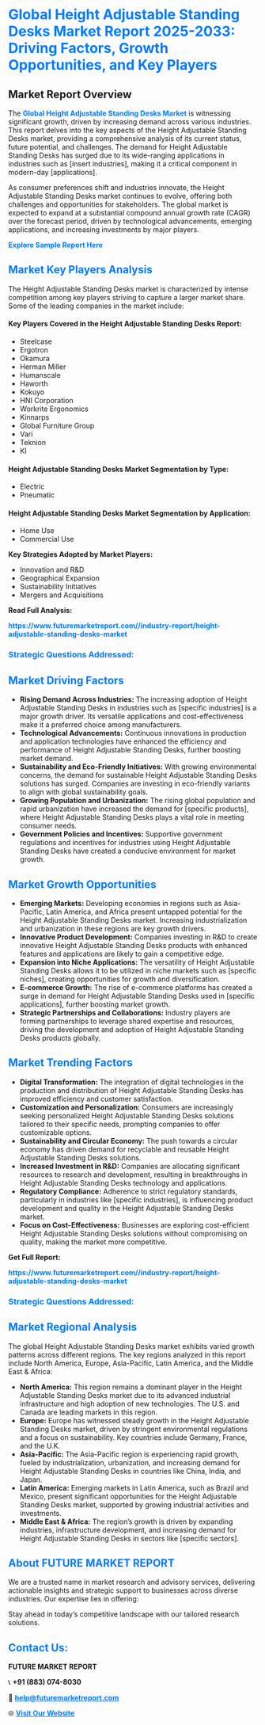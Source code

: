 <h1 style="color: #007BFF;">Global Height Adjustable Standing Desks Market Report 2025-2033: Driving Factors, Growth Opportunities, and Key Players</h1>

<section id="overview">
<h2>Market Report Overview</h2>
<p>The <a href="https://www.futuremarketreport.com//industry-report/height-adjustable-standing-desks-market" style="color: #007BFF; text-decoration: none;"><strong>Global Height Adjustable Standing Desks Market</strong></a> is witnessing significant growth, driven by increasing demand across various industries. This report delves into the key aspects of the Height Adjustable Standing Desks market, providing a comprehensive analysis of its current status, future potential, and challenges. The demand for Height Adjustable Standing Desks has surged due to its wide-ranging applications in industries such as [insert industries], making it a critical component in modern-day [applications].</p>
<p>As consumer preferences shift and industries innovate, the Height Adjustable Standing Desks market continues to evolve, offering both challenges and opportunities for stakeholders. The global market is expected to expand at a substantial compound annual growth rate (CAGR) over the forecast period, driven by technological advancements, emerging applications, and increasing investments by major players.</p>
</section>

<section id="overview">
<p><a href="https://www.futuremarketreport.com//request-sample/reportId=45517" style="color: #007BFF; text-decoration: none;"><strong>Explore Sample Report Here</strong></a></p>
</section>

<section id="key-players">
<h2 style="color: #007BFF;">Market Key Players Analysis</h2>
<p>The Height Adjustable Standing Desks market is characterized by intense competition among key players striving to capture a larger market share. Some of the leading companies in the market include:</p>
<h4>Key Players Covered in the Height Adjustable Standing Desks Report:</h4>
<ul><li>Steelcase</li><li>Ergotron</li><li>Okamura</li><li>Herman Miller</li><li>Humanscale</li><li>Haworth</li><li>Kokuyo</li><li>HNI Corporation</li><li>Workrite Ergonomics</li><li>Kinnarps</li><li>Global Furniture Group</li><li>Vari</li><li>Teknion</li><li>KI</li></ul>
<h4>Height Adjustable Standing Desks Market Segmentation by Type:</h4>
<ul><li>Electric</li><li>Pneumatic</li></ul>

<h4>Height Adjustable Standing Desks Market Segmentation by Application:</h4>
<ul><li>Home Use</li><li>Commercial Use</li></ul>
<p><strong>Key Strategies Adopted by Market Players:</strong></p>
<ul>
<li>Innovation and R&D</li>
<li>Geographical Expansion</li>
<li>Sustainability Initiatives</li>
<li>Mergers and Acquisitions</li>
</ul>
</section>

<section>
<p><strong>Read Full Analysis: </strong></p><a href="https://www.futuremarketreport.com//industry-report/height-adjustable-standing-desks-market" style="color: #007BFF; text-decoration: none;"><strong>https://www.futuremarketreport.com//industry-report/height-adjustable-standing-desks-market</strong></a>
<h3 style="color: #007BFF;">Strategic Questions Addressed:</h3>
</section>

<section id="driving-factors">
<h2 style="color: #007BFF;">Market Driving Factors</h2>
<ul>
<li><strong>Rising Demand Across Industries:</strong> The increasing adoption of Height Adjustable Standing Desks in industries such as [specific industries] is a major growth driver. Its versatile applications and cost-effectiveness make it a preferred choice among manufacturers.</li>
<li><strong>Technological Advancements:</strong> Continuous innovations in production and application technologies have enhanced the efficiency and performance of Height Adjustable Standing Desks, further boosting market demand.</li>
<li><strong>Sustainability and Eco-Friendly Initiatives:</strong> With growing environmental concerns, the demand for sustainable Height Adjustable Standing Desks solutions has surged. Companies are investing in eco-friendly variants to align with global sustainability goals.</li>
<li><strong>Growing Population and Urbanization:</strong> The rising global population and rapid urbanization have increased the demand for [specific products], where Height Adjustable Standing Desks plays a vital role in meeting consumer needs.</li>
<li><strong>Government Policies and Incentives:</strong> Supportive government regulations and incentives for industries using Height Adjustable Standing Desks have created a conducive environment for market growth.</li>
</ul>
</section>

<section id="growth-opportunities">
<h2 style="color: #007BFF;">Market Growth Opportunities</h2>
<ul>
<li><strong>Emerging Markets:</strong> Developing economies in regions such as Asia-Pacific, Latin America, and Africa present untapped potential for the Height Adjustable Standing Desks market. Increasing industrialization and urbanization in these regions are key growth drivers.</li>
<li><strong>Innovative Product Development:</strong> Companies investing in R&D to create innovative Height Adjustable Standing Desks products with enhanced features and applications are likely to gain a competitive edge.</li>
<li><strong>Expansion into Niche Applications:</strong> The versatility of Height Adjustable Standing Desks allows it to be utilized in niche markets such as [specific niches], creating opportunities for growth and diversification.</li>
<li><strong>E-commerce Growth:</strong> The rise of e-commerce platforms has created a surge in demand for Height Adjustable Standing Desks used in [specific applications], further boosting market growth.</li>
<li><strong>Strategic Partnerships and Collaborations:</strong> Industry players are forming partnerships to leverage shared expertise and resources, driving the development and adoption of Height Adjustable Standing Desks products globally.</li>
</ul>
</section>

<section id="trending-factors">
<h2 style="color: #007BFF;">Market Trending Factors</h2>
<ul>
<li><strong>Digital Transformation:</strong> The integration of digital technologies in the production and distribution of Height Adjustable Standing Desks has improved efficiency and customer satisfaction.</li>
<li><strong>Customization and Personalization:</strong> Consumers are increasingly seeking personalized Height Adjustable Standing Desks solutions tailored to their specific needs, prompting companies to offer customizable options.</li>
<li><strong>Sustainability and Circular Economy:</strong> The push towards a circular economy has driven demand for recyclable and reusable Height Adjustable Standing Desks solutions.</li>
<li><strong>Increased Investment in R&D:</strong> Companies are allocating significant resources to research and development, resulting in breakthroughs in Height Adjustable Standing Desks technology and applications.</li>
<li><strong>Regulatory Compliance:</strong> Adherence to strict regulatory standards, particularly in industries like [specific industries], is influencing product development and quality in the Height Adjustable Standing Desks market.</li>
<li><strong>Focus on Cost-Effectiveness:</strong> Businesses are exploring cost-efficient Height Adjustable Standing Desks solutions without compromising on quality, making the market more competitive.</li>
</ul>
</section>

<section>
<p><strong>Get Full Report: </strong></p><a href="https://www.futuremarketreport.com//industry-report/height-adjustable-standing-desks-market" style="color: #007BFF; text-decoration: none;"><strong>https://www.futuremarketreport.com//industry-report/height-adjustable-standing-desks-market</strong></a>
<h3 style="color: #007BFF;">Strategic Questions Addressed:</h3>
</section>


<section id="regional-analysis">
<h2 style="color: #007BFF;">Market Regional Analysis</h2>
<p>The global Height Adjustable Standing Desks market exhibits varied growth patterns across different regions. The key regions analyzed in this report include North America, Europe, Asia-Pacific, Latin America, and the Middle East & Africa:</p>
<ul>
<li><strong>North America:</strong> This region remains a dominant player in the Height Adjustable Standing Desks market due to its advanced industrial infrastructure and high adoption of new technologies. The U.S. and Canada are leading markets in this region.</li>
<li><strong>Europe:</strong> Europe has witnessed steady growth in the Height Adjustable Standing Desks market, driven by stringent environmental regulations and a focus on sustainability. Key countries include Germany, France, and the U.K.</li>
<li><strong>Asia-Pacific:</strong> The Asia-Pacific region is experiencing rapid growth, fueled by industrialization, urbanization, and increasing demand for Height Adjustable Standing Desks in countries like China, India, and Japan.</li>
<li><strong>Latin America:</strong> Emerging markets in Latin America, such as Brazil and Mexico, present significant opportunities for the Height Adjustable Standing Desks market, supported by growing industrial activities and investments.</li>
<li><strong>Middle East & Africa:</strong> The region’s growth is driven by expanding industries, infrastructure development, and increasing demand for Height Adjustable Standing Desks in sectors like [specific sectors].</li>
</ul>
</section>

<footer>
<h2 style="color: #007BFF;">About FUTURE MARKET REPORT</h2>
<p>We are a trusted name in market research and advisory services, delivering actionable insights and strategic support to businesses across diverse industries. Our expertise lies in offering:</p>

<p>Stay ahead in today’s competitive landscape with our tailored research solutions.</p>

<h2 style="color: #007BFF;">Contact Us:</h2>
<p><strong>FUTURE MARKET REPORT</strong></p>
<p>📞 <strong>+91 (883) 074-8030</strong></p>
<p>📧 <strong><a href="mailto:help@futuremarketreport.com" style="color: #007BFF;">help@futuremarketreport.com</a></strong></p>
<p>🌐 <strong><a href="https://www.futuremarketreport.com/" style="color: #007BFF;">Visit Our Website</a></strong></p>
</footer>
